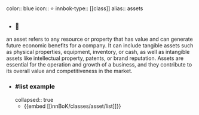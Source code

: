 color:: blue
icon:: ⭐
innbok-type:: [[class]]
alias:: assets

- ### 🔖 
an asset refers to any resource or property that has value and can generate future economic benefits for a company. It can include tangible assets such as physical properties, equipment, inventory, or cash, as well as intangible assets like intellectual property, patents, or brand reputation. Assets are essential for the operation and growth of a business, and they contribute to its overall value and competitiveness in the market.
- ### #list example
  collapsed:: true
  - {{embed [[innBoK/classes/asset/list]]}}



